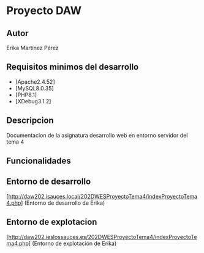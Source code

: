 # Proyecto DAW
## Autor
Erika Martínez Pérez
## Requisitos minimos del desarrollo
- [Apache2.4.52]
- [MySQL8.0.35]
- [PHP8.1]
- [XDebug3.1.2]
## Descripcion
Documentacion de la asignatura desarrollo web en entorno servidor del tema 4
## Funcionalidades
## Entorno de desarrollo
[http://daw202.isauces.local/202DWESProyectoTema4/indexProyectoTema4.php]
(Entorno de desarrollo de Erika)
## Entorno de explotacion
[http://daw202.ieslossauces.es/202DWESProyectoTema4/indexProyectoTema4.php]
(Entorno de explotación de Erika)